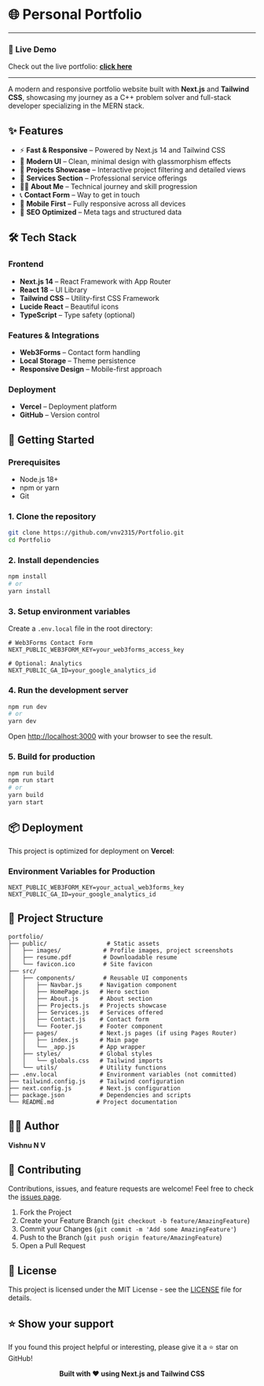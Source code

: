 # 🌐 Personal Portfolio

---

### 🚀 Live Demo

Check out the live portfolio: **[click here](https://vishnunv-portfolio.vercel.app)**

---

A modern and responsive portfolio website built with **Next.js** and **Tailwind CSS**, showcasing my journey as a C++ problem solver and full-stack developer specializing in the MERN stack.

## ✨ Features

* ⚡ **Fast & Responsive** – Powered by Next.js 14 and Tailwind CSS
* 🎨 **Modern UI** – Clean, minimal design with glassmorphism effects
* 📂 **Projects Showcase** – Interactive project filtering and detailed views
* 💼 **Services Section** – Professional service offerings
* 🧑‍💻 **About Me** – Technical journey and skill progression
* 📞 **Contact Form** – Way to get in touch
* 📱 **Mobile First** – Fully responsive across all devices
* 🎯 **SEO Optimized** – Meta tags and structured data

## 🛠️ Tech Stack

### Frontend
* **Next.js 14** – React Framework with App Router
* **React 18** – UI Library
* **Tailwind CSS** – Utility-first CSS Framework
* **Lucide React** – Beautiful icons
* **TypeScript** – Type safety (optional)

### Features & Integrations
* **Web3Forms** – Contact form handling
* **Local Storage** – Theme persistence
* **Responsive Design** – Mobile-first approach

### Deployment
* **Vercel** – Deployment platform
* **GitHub** – Version control

## 🚀 Getting Started

### Prerequisites
- Node.js 18+ 
- npm or yarn
- Git

### 1. Clone the repository

```bash
git clone https://github.com/vnv2315/Portfolio.git
cd Portfolio
```

### 2. Install dependencies

```bash
npm install
# or
yarn install
```

### 3. Setup environment variables

Create a `.env.local` file in the root directory:

```env
# Web3Forms Contact Form
NEXT_PUBLIC_WEB3FORM_KEY=your_web3forms_access_key

# Optional: Analytics
NEXT_PUBLIC_GA_ID=your_google_analytics_id
```

### 4. Run the development server

```bash
npm run dev
# or
yarn dev
```

Open [http://localhost:3000](http://localhost:3000) with your browser to see the result.

### 5. Build for production

```bash
npm run build
npm run start
# or
yarn build
yarn start
```

## 📦 Deployment

This project is optimized for deployment on **Vercel**:


### Environment Variables for Production
```env
NEXT_PUBLIC_WEB3FORM_KEY=your_actual_web3forms_key
NEXT_PUBLIC_GA_ID=your_google_analytics_id
```

## 📂 Project Structure

```
portfolio/
├── public/                 # Static assets
│   ├── images/            # Profile images, project screenshots
│   ├── resume.pdf         # Downloadable resume
│   └── favicon.ico        # Site favicon
├── src/
│   ├── components/        # Reusable UI components
│   │   ├── Navbar.js     # Navigation component
│   │   ├── HomePage.js   # Hero section
│   │   ├── About.js      # About section
│   │   ├── Projects.js   # Projects showcase
│   │   ├── Services.js   # Services offered
│   │   ├── Contact.js    # Contact form
│   │   └── Footer.js     # Footer component
│   ├── pages/            # Next.js pages (if using Pages Router)
│   │   ├── index.js      # Main page
│   │   └── _app.js       # App wrapper
│   ├── styles/           # Global styles
│   │   └── globals.css   # Tailwind imports
│   └── utils/            # Utility functions
├── .env.local            # Environment variables (not committed)
├── tailwind.config.js    # Tailwind configuration
├── next.config.js        # Next.js configuration
├── package.json          # Dependencies and scripts
└── README.md            # Project documentation
```

## 🧑‍💻 Author

**Vishnu N V**


## 🤝 Contributing

Contributions, issues, and feature requests are welcome! Feel free to check the [issues page](https://github.com/vnv2315/Portfolio/issues).

1. Fork the Project
2. Create your Feature Branch (`git checkout -b feature/AmazingFeature`)
3. Commit your Changes (`git commit -m 'Add some AmazingFeature'`)
4. Push to the Branch (`git push origin feature/AmazingFeature`)
5. Open a Pull Request

## 📄 License

This project is licensed under the MIT License - see the [LICENSE](LICENSE) file for details.

## ⭐ Show your support

If you found this project helpful or interesting, please give it a ⭐ star on GitHub!



<div align="center">
  
**Built with ❤️ using Next.js and Tailwind CSS**

</div>
